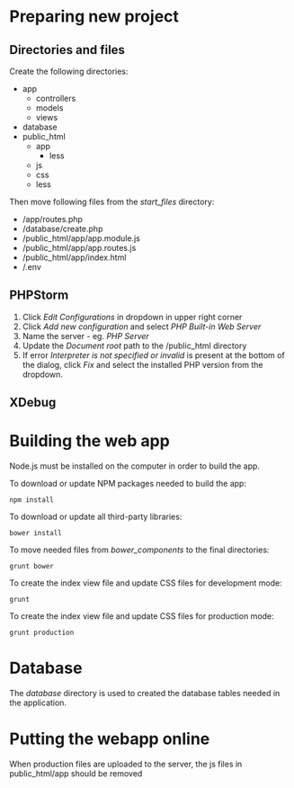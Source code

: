 # Preparing new project

## Directories and files

Create the following directories:

* app
	* controllers
	* models
	* views
* database
* public_html
	* app
		* less
	* js
	* css
	* less

Then move following files from the _start_files_ directory:

- /app/routes.php
- /database/create.php
- /public_html/app/app.module.js
- /public_html/app/app.routes.js
- /public_html/app/index.html
- /.env

## PHPStorm

1. Click _Edit Configurations_ in dropdown in upper right corner
2. Click _Add new configuration_ and select _PHP Built-in Web Server_ 
3. Name the server - eg. _PHP Server_
4. Update the _Document root_ path to the /public_html directory
5. If error _Interpreter is not specified or invalid_ is present at the bottom of the dialog, click _Fix_ and select the installed PHP version from the dropdown.

## XDebug

# Building the web app

Node.js must be installed on the computer in order to build the app.

To download or update NPM packages needed to build the app:

	npm install

To download or update all third-party libraries:

	bower install
	
To move needed files from _bower_components_ to the final directories:
	
	grunt bower
	
To create the index view file and update CSS files for development mode:
	
	grunt 
	
To create the index view file and update CSS files for production mode:

	grunt production

# Database
	
The _database_ directory is used to created the database tables needed in the application.
	
# Putting the webapp online

When production files are uploaded to the server, the js files in public_html/app should be removed